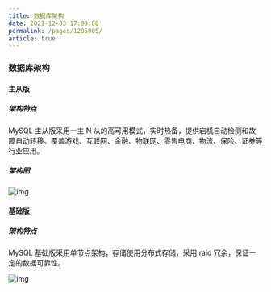 ```yaml
---
title: 数据库架构
date: 2021-12-03 17:00:00
permalink: /pages/1206005/
article: true
---
```


### 数据库架构

#### 主从版

##### 架构特点

MySQL 主从版采用一主 N 从的高可用模式，实时热备，提供宕机自动检测和故障自动转移。覆盖游戏、互联网、金融、物联网、零售电商、物流、保险、证券等行业应用。

##### 架构图

![img](http://wiki-private.capitalonline.net:8090/download/attachments/75826655/image2020-7-20_14-35-13.png?version=1&modificationDate=1618563237000&api=v2)

#### 基础版

##### 架构特点

MySQL 基础版采用单节点架构，存储使用分布式存储，采用 raid 冗余，保证一定的数据可靠性。

![img](http://wiki-private.capitalonline.net:8090/download/thumbnails/75826655/image2021-4-21_14-37-18.png?version=1&modificationDate=1618987035000&api=v2)
